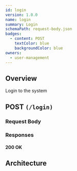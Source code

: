 ```yaml
---
id: login
version: 1.0.0
name: login
summary: Login
schemaPath: request-body.json
badges:
  - content: POST
    textColor: blue
    backgroundColor: blue
owners:
  - user-management
---
```

## Overview
Login to the system




## POST `(/login)`




### Request Body
<SchemaViewer file="request-body.json" maxHeight="500" id="request-body" />


### Responses

#### <span className="text-green-500">200 OK</span>
<SchemaViewer file="response-200.json" maxHeight="500" id="response-200" />



## Architecture

<NodeGraph />

